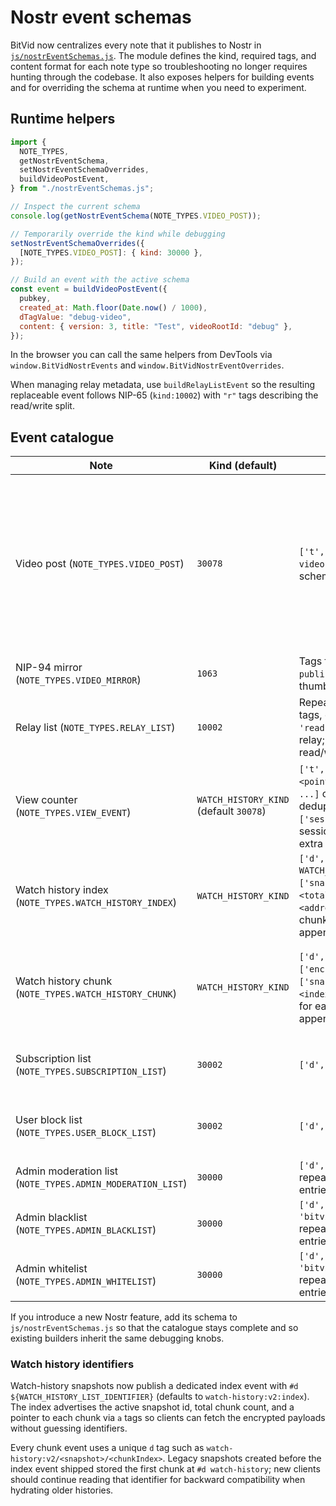 # Nostr event schemas

BitVid now centralizes every note that it publishes to Nostr in
[`js/nostrEventSchemas.js`](../js/nostrEventSchemas.js). The module defines the
kind, required tags, and content format for each note type so troubleshooting
no longer requires hunting through the codebase. It also exposes helpers for
building events and for overriding the schema at runtime when you need to
experiment.

## Runtime helpers

```js
import {
  NOTE_TYPES,
  getNostrEventSchema,
  setNostrEventSchemaOverrides,
  buildVideoPostEvent,
} from "./nostrEventSchemas.js";

// Inspect the current schema
console.log(getNostrEventSchema(NOTE_TYPES.VIDEO_POST));

// Temporarily override the kind while debugging
setNostrEventSchemaOverrides({
  [NOTE_TYPES.VIDEO_POST]: { kind: 30000 },
});

// Build an event with the active schema
const event = buildVideoPostEvent({
  pubkey,
  created_at: Math.floor(Date.now() / 1000),
  dTagValue: "debug-video",
  content: { version: 3, title: "Test", videoRootId: "debug" },
});
```

In the browser you can call the same helpers from DevTools via
`window.BitVidNostrEvents` and `window.BitVidNostrEventOverrides`.

When managing relay metadata, use `buildRelayListEvent` so the resulting
replaceable event follows NIP-65 (`kind:10002`) with `"r"` tags describing the
read/write split.

## Event catalogue

| Note | Kind (default) | Tags | Content format |
| --- | --- | --- | --- |
| Video post (`NOTE_TYPES.VIDEO_POST`) | `30078` | `['t','video']`, `['d', <stable video identifier>]` plus optional schema append tags | JSON payload using Content Schema v3 (`version`, `title`, optional `url`, `magnet`, `thumbnail`, `description`, `mode`, `videoRootId`, `deleted`, `isPrivate`, `enableComments`, `ws`, `xs`) |
| NIP-94 mirror (`NOTE_TYPES.VIDEO_MIRROR`) | `1063` | Tags forwarded from `publishVideo` (URL, mime type, thumbnail, alt text, magnet) | Plain text alt description |
| Relay list (`NOTE_TYPES.RELAY_LIST`) | `10002` | Repeating `['r', <relay url>]` tags, optionally with a marker of `'read'` or `'write'` to scope the relay; marker omitted for read/write relays | Empty content |
| View counter (`NOTE_TYPES.VIEW_EVENT`) | `WATCH_HISTORY_KIND` (default `30078`) | `['t','view']`, `['video', <pointer id>]`, pointer tag (`['a', ...]` or `['e', ...]`), optional dedupe `['d', <scope>]`, optional `['session','true']` when a session actor signs, plus any extra debugging tags | Optional plaintext message |
| Watch history index (`NOTE_TYPES.WATCH_HISTORY_INDEX`) | `WATCH_HISTORY_KIND` | `['d', WATCH_HISTORY_LIST_IDENTIFIER]`, `['snapshot', <id>]`, `['chunks', <total>]`, repeated `['a', <address>]` pointers to each chunk event plus schema append tags | JSON payload `{ snapshot, totalChunks }` |
| Watch history chunk (`NOTE_TYPES.WATCH_HISTORY_CHUNK`) | `WATCH_HISTORY_KIND` | `['d', <chunk identifier>]`, `['encrypted','nip04']`, `['snapshot', <id>]`, `['chunk', <index>, <total>]`, pointer tags for each entry, plus schema append tags | NIP-04 encrypted JSON chunk (`{ version, snapshot, chunkIndex, totalChunks, items[] }`) |
| Subscription list (`NOTE_TYPES.SUBSCRIPTION_LIST`) | `30002` | `['d', 'subscriptions']` | NIP-04 encrypted JSON `{ subPubkeys: string[] }` |
| User block list (`NOTE_TYPES.USER_BLOCK_LIST`) | `30002` | `['d', 'user-blocks']` | NIP-04 encrypted JSON `{ blockedPubkeys: string[] }` |
| Admin moderation list (`NOTE_TYPES.ADMIN_MODERATION_LIST`) | `30000` | `['d', 'bitvid:admin:editors']`, repeated `['p', <pubkey>]` entries | Empty content |
| Admin blacklist (`NOTE_TYPES.ADMIN_BLACKLIST`) | `30000` | `['d', 'bitvid:admin:blacklist']`, repeated `['p', <pubkey>]` entries | Empty content |
| Admin whitelist (`NOTE_TYPES.ADMIN_WHITELIST`) | `30000` | `['d', 'bitvid:admin:whitelist']`, repeated `['p', <pubkey>]` entries | Empty content |

If you introduce a new Nostr feature, add its schema to
`js/nostrEventSchemas.js` so that the catalogue stays complete and so existing
builders inherit the same debugging knobs.

### Watch history identifiers

Watch-history snapshots now publish a dedicated index event with
`#d ${WATCH_HISTORY_LIST_IDENTIFIER}` (defaults to `watch-history:v2:index`). The
index advertises the active snapshot id, total chunk count, and a pointer to
each chunk via `a` tags so clients can fetch the encrypted payloads without
guessing identifiers.

Every chunk event uses a unique `d` tag such as
`watch-history:v2/<snapshot>/<chunkIndex>`. Legacy snapshots created before the
index event shipped stored the first chunk at `#d watch-history`; new clients
should continue reading that identifier for backward compatibility when
hydrating older histories.
